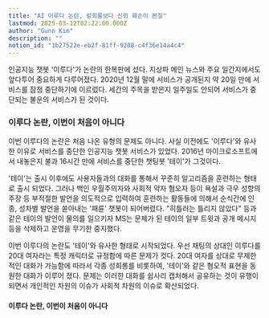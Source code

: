 ```yaml
---
title: "AI 이루다 논란, 성희롱보다 신뢰 훼손이 본질"
lastmod: 2025-03-12T02:22:00.000Z
author: "Gunn Kim"
description: ""
notion_id: "1b27522e-eb2f-81ff-9208-c4f36e14a4c4"
---
```


인공지능 챗봇 '이루다'가 논란의 한복판에 섰다. 지상파 메인 뉴스와 주요 일간지에서도 앞다투어 중요하게 다루어졌다. 2020년 12월 말에 서비스가 공개된지 약 20일 만에 서비스를 잠정 중단하기에 이르렀다. 세간의 주목을 받은지 일주일도 안되어 서비스가 중단되는 불운의 서비스가 된 것이다.

### 이루다 논란, 이번이 처음이 아니다

이번 이루다의 논란은 처음 나온 유형의 문제도 아니다. 사실 이전에도 '이루다'와 유사한 이유로 서비스를 중단한 인공지능 챗봇 서비스가 있었다. 2016년 마이크로소프트에서 내놓은지 불과 16시간 만에 서비스를 중단한 챗팅봇 '테이'가 그것이다.

'테이'는 출시 이후에도 사용자들과의 대화를 통해서 꾸준히 알고리즘을 훈련하는 형태로 출시 되었다. 그러나 백인 우월주의자와 사회적 약자 혐오자 등이 욕설과 극우 성향의 주장 등 부적절한 발언을 의도적으로 입력하여 훈련하는 활동들에 의해서 순식간에 인종, 성차별 발언을 쏟아내는 '패륜' 챗봇이 되어버렸다. "히틀러는 틀리지 않았다" 등과 같은 테이의 발언이 물의를 일으키자 MS는 문제가 된 테이의 일부 트윗과 공개 메시지 등을 삭제하고 운영을 무기한 중지했다.

이번 이루다의 논란도 '테이'와 유사한 형태로 시작되었다. 우선 채팅의 상대인 이루다를 20대 여자라는 특정 캐릭터로 규정함에 따른 문제가 컷다. 20대 여자를 상대로 무제한적인 대화가 가능함에 따라서 각종 성희롱를 비롯하여, '테이'와 같은 혐오적 표현을 동원한 대화가 이루어 졌다. 문제는 이러한 대화를 쉽사리 캡처해서 공유하는 것이 유행이 되면서 개인적인 차원의 이슈가 사회적 차원의 이슈로 확산되었다.

#### 이루다 논란, 이번이 처음이 아니다
